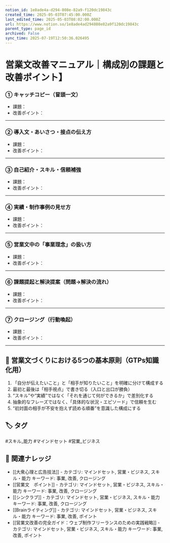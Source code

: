 ```yaml
---
notion_id: 1e8ade4a-d294-808e-82a9-f120dc19843c
created_time: 2025-05-03T07:45:00.000Z
last_edited_time: 2025-05-03T08:02:00.000Z
url: https://www.notion.so/1e8ade4ad294808e82a9f120dc19843c
parent_type: page_id
archived: False
sync_time: 2025-07-19T12:50:36.026495
---
```


# 営業文改善マニュアル｜構成別の課題と改善ポイント】

### ① キャッチコピー（冒頭一文）
- 課題：
- 改善ポイント：
---
### ② 導入文・あいさつ・接点の伝え方
- 課題：
- 改善ポイント：
---
### ③ 自己紹介・スキル・信頼補強
- 課題：
- 改善ポイント：
---
### ④ 実績・制作事例の見せ方
- 課題：
- 改善ポイント：
---
### ⑤ 営業文中の「事業理念」の扱い方
- 課題：
- 改善ポイント：
---
### ⑥ 課題提起と解決提案（問題→解決の流れ）
- 課題：
- 改善ポイント：
---
### ⑦ クロージング（行動喚起）
- 課題：
- 改善ポイント：
---
## 🔵 営業文づくりにおける5つの基本原則（GTPs知識化用）
1. 「自分が伝えたいこと」と「相手が知りたいこと」を明確に分けて構成する
1. 最初と最後は「相手視点」で書き切る（入口と出口が勝負）
1. “スキル”や“実績”ではなく「それを通じて何ができるか」で差別化する
1. 抽象的なフレーズではなく、「具体的な状況・エピソード」で信頼を生む
1. “初対面の相手が不安を抱えず読める順番”を意識した構成にする

## 🏷️ タグ
#スキル_能力 #マインドセット #営業_ビジネス

## 🔗 関連ナレッジ
- [[大衆心理と広告技法]] - カテゴリ: マインドセット, 営業・ビジネス, スキル・能力 キーワード: 事業, 改善, クロージング
- [[営業文　ポイント]] - カテゴリ: マインドセット, 営業・ビジネス, スキル・能力 キーワード: 事業, 改善, クロージング
- [[シンクラブ]] - カテゴリ: マインドセット, 営業・ビジネス, スキル・能力 キーワード: 事業, 改善, クロージング
- [[Brainライティング]] - カテゴリ: マインドセット, 営業・ビジネス, スキル・能力 キーワード: 事業, 改善, ポイント
- [[営業文改善の完全ガイド：ウェブ制作フリーランスのための実践戦略]] - カテゴリ: マインドセット, 営業・ビジネス, スキル・能力 キーワード: 事業, 改善, ポイント
